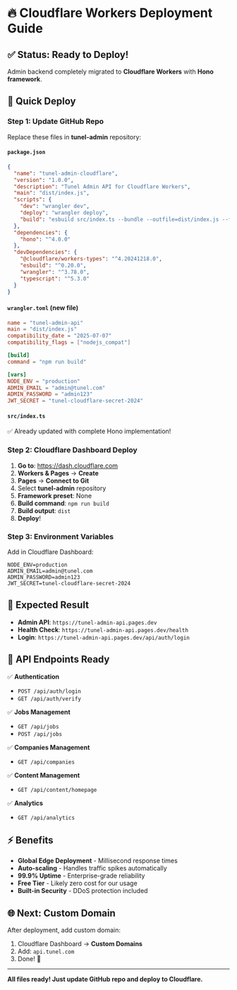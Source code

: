 # 🔥 Cloudflare Workers Deployment Guide

## ✅ Status: Ready to Deploy!

Admin backend completely migrated to **Cloudflare Workers** with **Hono framework**.

## 🚀 Quick Deploy

### Step 1: Update GitHub Repo
Replace these files in **tunel-admin** repository:

#### `package.json`
```json
{
  "name": "tunel-admin-cloudflare",
  "version": "1.0.0",
  "description": "Tunel Admin API for Cloudflare Workers",
  "main": "dist/index.js",
  "scripts": {
    "dev": "wrangler dev",
    "deploy": "wrangler deploy",
    "build": "esbuild src/index.ts --bundle --outfile=dist/index.js --format=esm --platform=neutral --target=es2022"
  },
  "dependencies": {
    "hono": "^4.0.0"
  },
  "devDependencies": {
    "@cloudflare/workers-types": "^4.20241218.0",
    "esbuild": "^0.20.0",
    "wrangler": "^3.78.0",
    "typescript": "^5.3.0"
  }
}
```

#### `wrangler.toml` (new file)
```toml
name = "tunel-admin-api"
main = "dist/index.js"
compatibility_date = "2025-07-07"
compatibility_flags = ["nodejs_compat"]

[build]
command = "npm run build"

[vars]
NODE_ENV = "production"
ADMIN_EMAIL = "admin@tunel.com"
ADMIN_PASSWORD = "admin123"
JWT_SECRET = "tunel-cloudflare-secret-2024"
```

#### `src/index.ts` 
✅ Already updated with complete Hono implementation!

### Step 2: Cloudflare Dashboard Deploy

1. **Go to**: https://dash.cloudflare.com
2. **Workers & Pages** → **Create**
3. **Pages** → **Connect to Git**
4. Select **tunel-admin** repository
5. **Framework preset**: None
6. **Build command**: `npm run build`
7. **Build output**: `dist`
8. **Deploy**!

### Step 3: Environment Variables
Add in Cloudflare Dashboard:
```
NODE_ENV=production
ADMIN_EMAIL=admin@tunel.com
ADMIN_PASSWORD=admin123
JWT_SECRET=tunel-cloudflare-secret-2024
```

## 🎯 Expected Result

- **Admin API**: `https://tunel-admin-api.pages.dev`
- **Health Check**: `https://tunel-admin-api.pages.dev/health`
- **Login**: `https://tunel-admin-api.pages.dev/api/auth/login`

## 🔧 API Endpoints Ready

✅ **Authentication**
- `POST /api/auth/login`
- `GET /api/auth/verify`

✅ **Jobs Management**  
- `GET /api/jobs`
- `POST /api/jobs`

✅ **Companies Management**
- `GET /api/companies`

✅ **Content Management**
- `GET /api/content/homepage`

✅ **Analytics**
- `GET /api/analytics`

## ⚡ Benefits

- **Global Edge Deployment** - Millisecond response times
- **Auto-scaling** - Handles traffic spikes automatically
- **99.9% Uptime** - Enterprise-grade reliability
- **Free Tier** - Likely zero cost for our usage
- **Built-in Security** - DDoS protection included

## 🌐 Next: Custom Domain

After deployment, add custom domain:
1. Cloudflare Dashboard → **Custom Domains**
2. Add: `api.tunel.com`
3. Done! 🎉

---

**All files ready! Just update GitHub repo and deploy to Cloudflare.**